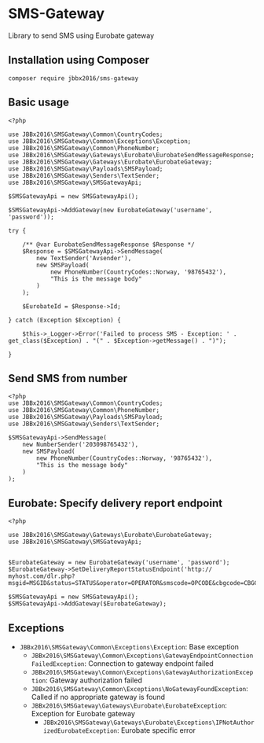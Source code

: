 # SMS-Gateway
Library to send SMS using Eurobate gateway

## Installation using Composer
`composer require jbbx2016/sms-gateway`

## Basic usage

```
<?php

use JBBx2016\SMSGateway\Common\CountryCodes;
use JBBx2016\SMSGateway\Common\Exceptions\Exception;
use JBBx2016\SMSGateway\Common\PhoneNumber;
use JBBx2016\SMSGateway\Gateways\Eurobate\EurobateSendMessageResponse;
use JBBx2016\SMSGateway\Gateways\Eurobate\EurobateGateway;
use JBBx2016\SMSGateway\Payloads\SMSPayload;
use JBBx2016\SMSGateway\Senders\TextSender;
use JBBx2016\SMSGateway\SMSGatewayApi;

$SMSGatewayApi = new SMSGatewayApi();

$SMSGatewayApi->AddGateway(new EurobateGateway('username', 'password'));

try {

    /** @var EurobateSendMessageResponse $Response */
    $Response = $SMSGatewayApi->SendMessage(
        new TextSender('Avsender'),
        new SMSPayload(
            new PhoneNumber(CountryCodes::Norway, '98765432'),
            "This is the message body"
        )
    );
    
    $EurobateId = $Response->Id;

} catch (Exception $Exception) {

    $this->_Logger->Error('Failed to process SMS - Exception: ' . get_class($Exception) . "(" . $Exception->getMessage() . ")");

}

```

## Send SMS from number
```
<?php
use JBBx2016\SMSGateway\Common\CountryCodes;
use JBBx2016\SMSGateway\Common\PhoneNumber;
use JBBx2016\SMSGateway\Payloads\SMSPayload;
use JBBx2016\SMSGateway\Senders\TextSender;

$SMSGatewayApi->SendMessage(
    new NumberSender('203098765432'),
    new SMSPayload(
        new PhoneNumber(CountryCodes::Norway, '98765432'),
        "This is the message body"
    )
);
```

## Eurobate: Specify delivery report endpoint

```
<?php

use JBBx2016\SMSGateway\Gateways\Eurobate\EurobateGateway;
use JBBx2016\SMSGateway\SMSGatewayApi;


$EurobateGateway = new EurobateGateway('username', 'password');
$EurobateGateway->SetDeliveryReportStatusEndpoint('http:// myhost.com/dlr.php?msgid=MSGID&status=STATUS&operator=OPERATOR&smscode=OPCODE&cbgcode=CBGCODE&stop=STOP');

$SMSGatewayApi = new SMSGatewayApi();
$SMSGatewayApi->AddGateway($EurobateGateway);
```

## Exceptions

- `JBBx2016\SMSGateway\Common\Exceptions\Exception`: Base exception
  * `JBBx2016\SMSGateway\Common\Exceptions\GatewayEndpointConnectionFailedException`: Connection to gateway endpoint failed
  * `JBBx2016\SMSGateway\Common\Exceptions\GatewayAuthorizationException`: Gateway authorization failed
  * `JBBx2016\SMSGateway\Common\Exceptions\NoGatewayFoundException`: Called if no appropriate gateway is found
  * `JBBx2016\SMSGateway\Gateways\Eurobate\EurobateException`: Exception for Eurobate gateway
    * `JBBx2016\SMSGateway\Gateways\Eurobate\Exceptions\IPNotAuthorizedEurobateException`: Eurobate specific error